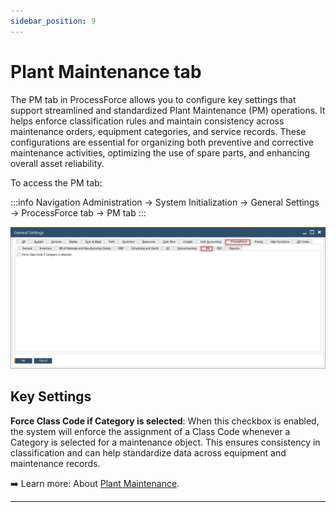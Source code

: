 ```yaml
---
sidebar_position: 9
---
```


# Plant Maintenance tab

The PM tab in ProcessForce allows you to configure key settings that support streamlined and standardized Plant Maintenance (PM) operations. It helps enforce classification rules and maintain consistency across maintenance orders, equipment categories, and service records. These configurations are essential for organizing both preventive and corrective maintenance activities, optimizing the use of spare parts, and enhancing overall asset reliability.

To access the PM tab:

:::info Navigation
Administration → System Initialization → General Settings → ProcessForce tab → PM tab
:::

![PM tab](./media/pm-tab.webp)

## Key Settings

**Force Class Code if Category is selected**: When this checkbox is enabled, the system will enforce the assignment of a Class Code whenever a Category is selected for a maintenance object.
This ensures consistency in classification and can help standardize data across equipment and maintenance records.

➡️ Learn more: About [Plant Maintenance](../../plant-maintenance/overview.md).

---
